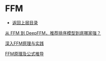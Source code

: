 # FFM

* [返回上层目录](../advanced-knowledge.md)



[从 FFM 到 DeepFFM，推荐排序模型到底哪家强？](https://www.codercto.com/a/71448.html)

[深入FFM原理与实践](https://tech.meituan.com/2016/03/03/deep-understanding-of-ffm-principles-and-practices.html)

[FFM原理及公式推导](https://www.cnblogs.com/zhangchaoyang/articles/8157893.html)


